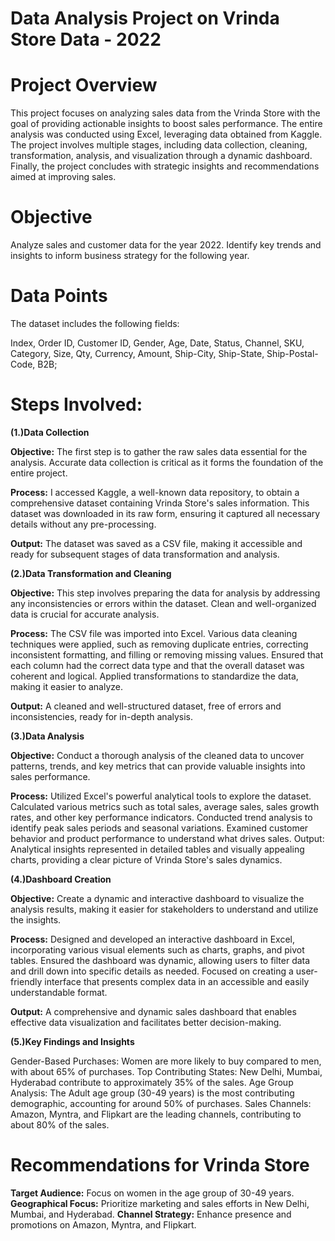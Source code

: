 # Data Analysis Project on Vrinda Store Data - 2022

# Project Overview

This project focuses on analyzing sales data from the Vrinda Store with the goal of providing actionable insights to boost sales performance. The entire analysis was conducted using Excel, leveraging data obtained from Kaggle. The project involves multiple stages, including data collection, cleaning, transformation, analysis, and visualization through a dynamic dashboard. Finally, the project concludes with strategic insights and recommendations aimed at improving sales.

# Objective

Analyze sales and customer data for the year 2022.
Identify key trends and insights to inform business strategy for the following year.

# Data Points

The dataset includes the following fields:

Index,
Order ID,
Customer ID,
Gender,
Age,
Date,
Status,
Channel,
SKU,
Category,
Size,
Qty,
Currency,
Amount,
Ship-City,
Ship-State,
Ship-Postal-Code,
B2B;

# Steps Involved:

**(1.)Data Collection**

**Objective:** The first step is to gather the raw sales data essential for the analysis. Accurate data collection is critical as it forms the foundation of the entire project.

**Process:** 
I accessed Kaggle, a well-known data repository, to obtain a comprehensive dataset containing Vrinda Store's sales information. 
This dataset was downloaded in its raw form, ensuring it captured all necessary details without any pre-processing.

**Output:** The dataset was saved as a CSV file, making it accessible and ready for subsequent stages of data transformation and analysis.


**(2.)Data Transformation and Cleaning**

**Objective:** This step involves preparing the data for analysis by addressing any inconsistencies or errors within the dataset. Clean and well-organized data is crucial for accurate analysis.

**Process:** 
The CSV file was imported into Excel. Various data cleaning techniques were applied, such as removing duplicate entries, correcting inconsistent formatting, and filling or removing missing values. 
Ensured that each column had the correct data type and that the overall dataset was coherent and logical. 
Applied transformations to standardize the data, making it easier to analyze.

**Output:** A cleaned and well-structured dataset, free of errors and inconsistencies, ready for in-depth analysis.

**(3.)Data Analysis**

**Objective:** Conduct a thorough analysis of the cleaned data to uncover patterns, trends, and key metrics that can provide valuable insights into sales performance.

**Process:** 
Utilized Excel's powerful analytical tools to explore the dataset.
Calculated various metrics such as total sales, average sales, sales growth rates, and other key performance indicators.
Conducted trend analysis to identify peak sales periods and seasonal variations.
Examined customer behavior and product performance to understand what drives sales.
Output: Analytical insights represented in detailed tables and visually appealing charts, providing a clear picture of Vrinda Store's sales dynamics.

**(4.)Dashboard Creation**

**Objective:** Create a dynamic and interactive dashboard to visualize the analysis results, making it easier for stakeholders to understand and utilize the insights.

**Process:**
Designed and developed an interactive dashboard in Excel, incorporating various visual elements such as charts, graphs, and pivot tables.
Ensured the dashboard was dynamic, allowing users to filter data and drill down into specific details as needed.
Focused on creating a user-friendly interface that presents complex data in an accessible and easily understandable format.

**Output:** A comprehensive and dynamic sales dashboard that enables effective data visualization and facilitates better decision-making.

**(5.)Key Findings and Insights**

Gender-Based Purchases: Women are more likely to buy compared to men, with about 65% of purchases.
Top Contributing States: New Delhi, Mumbai, Hyderabad contribute to approximately 35% of the sales.
Age Group Analysis: The Adult age group (30-49 years) is the most contributing demographic, accounting for around 50% of purchases.
Sales Channels: Amazon, Myntra, and Flipkart are the leading channels, contributing to about 80% of the sales.

# Recommendations for Vrinda Store

**Target Audience:** Focus on women in the age group of 30-49 years.
**Geographical Focus:** Prioritize marketing and sales efforts in New Delhi, Mumbai, and Hyderabad.
**Channel Strategy:** Enhance presence and promotions on Amazon, Myntra, and Flipkart.
